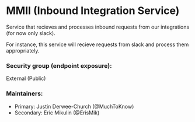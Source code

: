 # MMII (Inbound Integration Service)

Service that recieves and processes inbound requests from our integrations (for now only slack).

For instance, this service will recieve requests from slack and process them appropriately.

### Security group (endpoint exposure):

External (Public)

### Maintainers:

- Primary: Justin Derwee-Church (@MuchToKnow)
- Secondary: Eric Mikulin (@ErisMik)
